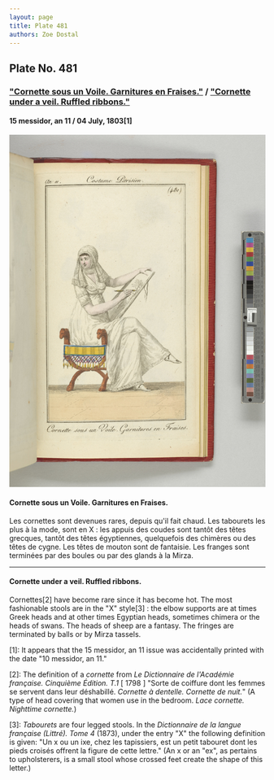```yaml
---
layout: page
title: Plate 481
authors: Zoe Dostal
---
```


## Plate No. 481 

### ["Cornette sous un Voile. Garnitures en Fraises."](#french) / ["Cornette under a veil. Ruffled ribbons."](#english) 

#### 15 messidor, an 11 / 04 July, 1803[1] 

![Plate 481](https://github.com/azd2103/Plates/blob/master/CP%20481%20An%2011%20Morgan.jpg?raw=true)

#### Cornette sous un Voile. Garnitures en Fraises. <a id="french"></a>

Les cornettes sont devenues rares, depuis qu'il fait chaud. Les tabourets les plus à la mode, sont en X : les appuis des coudes sont tantôt des têtes grecques, tantôt des têtes égyptiennes, quelquefois des chimères ou des têtes de cygne. Les têtes de mouton sont de fantaisie. Les franges sont terminées par des boules ou par des glands à la Mirza.

---

#### Cornette under a veil. Ruffled ribbons.  <a id="english"></a>

Cornettes[2] have become rare since it has become hot. The most fashionable stools are in the "X" style[3] : the elbow supports are at times Greek heads and at other times Egyptian heads, sometimes chimera or the heads of swans. The heads of sheep are a fantasy. The fringes are terminated by balls or by Mirza tassels.

[1]: It appears that the 15 messidor, an 11 issue was accidentally printed with the date "10 messidor, an 11."

[2]: The definition of a *cornette* from *Le Dictionnaire de l'Académie française. Cinquième Édition. T.1* [ 1798 ] "Sorte de coiffure dont les femmes se servent dans leur déshabillé. *Cornette à dentelle. Cornette de nuit.*" (A type of head covering that women use in the bedroom. *Lace cornette. Nighttime cornette.*) 

[3]: *Tabourets* are four legged stools. In the *Dictionnaire de la langue française (Littré). Tome 4* (1873), under the entry "X" the following definition is given: "Un x ou un ixe, chez les tapissiers, est un petit tabouret dont les pieds croisés offrent la figure de cette lettre." (An x or an "ex", as pertains to upholsterers, is a small stool whose crossed feet create the shape of this letter.)


